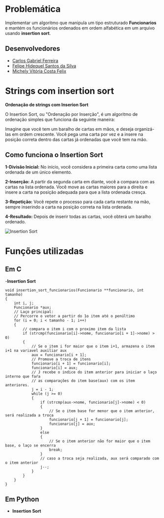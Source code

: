 # Problemática  

Implementar um algoritmo que manipula um tipo estruturado **Funcionarios** e mantém os funcionários ordenados em ordem alfabética em um arquivo usando **insertion sort**.

## Desenvolvedores
- [Carlos Gabriel Ferreira](https://github.com/GabasDev)
- [Felipe Hidequel Santos da Silva](https://github.com/felipehidequel)
- [Michely Vitória Costa Felix](https://github.com/MichelyFelix)
# Strings com insertion sort
**Ordenação de strings com Inserion Sort**

O Insertion Sort, ou "Ordenação por Inserção", é um algoritmo de ordenação simples que funciona da seguinte maneira:

Imagine que você tem um baralho de cartas em mãos, e deseja organizá-las em ordem crescente. Você pega uma carta por vez e a insere na posição correta dentro das cartas já ordenadas que você tem na mão.

## Como funciona o Insertion Sort

**1-Divisão Inicial:** No início, você considera a primeira carta como uma lista ordenada de um único elemento.

**2-Inserção:** A partir da segunda carta em diante, você a compara com as cartas na lista ordenada. Você move as cartas maiores para a direita e insere a carta na posição adequada para que a lista ordenada cresça.

**3-Repetição:** Você repete o processo para cada carta restante na mão, sempre inserindo a carta na posição correta na lista ordenada.

**4-Resultado:** Depois de inserir todas as cartas, você obterá um baralho ordenado.

![Insertion Sort](https://th.bing.com/th/id/R.52464cf460b30d1022da21dc9d927de0?rik=kRMcpjXJT0y1bw&riu=http%3a%2f%2fwww.thagomizer.com%2fimg%2fInsertionSortInPlace.gif&ehk=vVtb0fIpEJJDvV4BNjGSBhyb3kw95pH2vSA%2bEpsiNxY%3d&risl=&pid=ImgRaw&r=0)

# Funções utilizadas
## Em C
-**Insertion Sort**
```
void insertion_sort_funcionarios(Funcionario **funcionario, int tamanho)
{
    int i, j;
    Funcionario *aux;
    // Laço principal:
    // Percorre o vetor a partir do 1o item até o penúltimo
    for (i = 0; i < tamanho - 1; i++)
    {
        // compara o item i com o proximo item da lista
        if (strcmp(funcionario[i]->nome, funcionario[i + 1]->nome) > 0)
        {
            // Se o item i for maior que o item i+1, armazena o item i+1 na variavel auxiliar aux
            aux = funcionario[i + 1];
            // Promove a troca de itens
            funcionario[i + 1] = funcionario[i];
            funcionario[i] = aux;
            // J recebe o indice do item anterior para iniciar o laço interno que faŕa
            // as comparações do item base(aux) com os item anteriores.
            j = i - 1;
            while (j >= 0)
            {
                if (strcmp(aux->nome, funcionario[j]->nome) < 0)
                {
                    // Se o item base for menor que o item anterior, será realizada a troca
                    funcionario[j + 1] = funcionario[j];
                    funcionario[j] = aux;
                }
                else
                {
                    // Se o item anterior não for maior que o item base, o laço se encerra
                    break;
                }
                // caso a troca seja realizada, aux será comparado com o item anterior
                j--;
            }
        }
    }
}
```
## Em Python
- **Insertion Sort**
  

